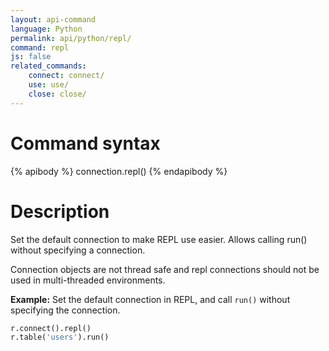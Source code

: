 ```yaml
---
layout: api-command 
language: Python
permalink: api/python/repl/
command: repl 
js: false
related_commands:
    connect: connect/
    use: use/
    close: close/
---
```


# Command syntax #

{% apibody %}
connection.repl()
{% endapibody %}

# Description #

Set the default connection to make REPL use easier. Allows calling run() without specifying a connection. 

Connection objects are not thread safe and repl connections should not be used in multi-threaded environments.

__Example:__ Set the default connection in REPL, and call `run()` without specifying the connection.

```py
r.connect().repl()
r.table('users').run()
```


